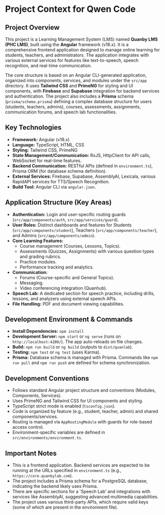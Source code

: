 # Project Context for Qwen Code

## Project Overview

This project is a Learning Management System (LMS) named **Quanby LMS (PHC LMS)**, built using the **Angular** framework (v18.x). It is a comprehensive frontend application designed to manage online learning for students, teachers, and administrators. The application integrates with various external services for features like text-to-speech, speech recognition, and real-time communication.

The core structure is based on an Angular CLI-generated application, organized into components, services, and modules under the `src/app` directory. It uses **Tailwind CSS** and **PrimeNG** for styling and UI components, with **Firebase** and **Supabase** integration for backend services and authentication. The project also includes a **Prisma** schema (`prisma/schema.prisma`) defining a complex database structure for users (students, teachers, admins), courses, assessments, assignments, communication forums, and speech lab functionalities.

## Key Technologies

*   **Framework:** Angular (v18.x)
*   **Language:** TypeScript, HTML, CSS
*   **Styling:** Tailwind CSS, PrimeNG
*   **State Management/Communication:** RxJS, HttpClient for API calls, WebSocket for real-time features.
*   **Backend Communication:** RESTful APIs (defined in `environment.ts`), Prisma ORM (for database schema definition).
*   **External Services:** Firebase, Supabase, AssemblyAI, Lexicala, various RapidAPI services for TTS/Speech Recognition.
*   **Build Tool:** Angular CLI via `angular.json`.

## Application Structure (Key Areas)

*   **Authentication:** Login and user-specific routing guards (`src/app/components/auth`, `src/app/services/guard`).
*   **User Roles:** Distinct dashboards and features for Students (`src/app/components/student`), Teachers (`src/app/components/teacher`), and Admins (`src/app/components/admin`).
*   **Core Learning Features:**
    *   Course management (Courses, Lessons, Topics).
    *   Assessments (Quizzes, Assignments) with various question types and grading rubrics.
    *   Practice modules.
    *   Performance tracking and analytics.
*   **Communication:**
    *   Forums (Course-specific and General Topics).
    *   Messaging.
    *   Video conferencing integration (Quanhub).
*   **Speech Lab:** A dedicated section for speech practice, including drills, lessons, and analyzers using external speech APIs.
*   **File Handling:** PDF and document viewing capabilities.

## Development Environment & Commands

*   **Install Dependencies:** `npm install`
*   **Development Server:** `npm start` or `ng serve` (runs on `http://localhost:4200/`). The app auto-reloads on file changes.
*   **Build:** `npm run build` or `ng build` (outputs to `dist/quanlab`).
*   **Testing:** `npm test` or `ng test` (uses Karma).
*   **Prisma:** Database schema is managed with Prisma. Commands like `npm run pull` and `npm run push` are defined for schema synchronization.

## Development Conventions

*   Follows standard Angular project structure and conventions (Modules, Components, Services).
*   Uses PrimeNG and Tailwind CSS for UI components and styling.
*   TypeScript strict mode is enabled (`tsconfig.json`).
*   Code is organized by feature (e.g., student, teacher, admin) and shared components/services.
*   Routing is managed via `AppRoutingModule` with guards for role-based access control.
*   Environment-specific variables are defined in `src/environments/environment.ts`.

## Important Notes

*   This is a frontend application. Backend services are expected to be running at the URLs specified in `environment.ts` (e.g., `https://core.quanbylab.com`).
*   The project includes a Prisma schema for a PostgreSQL database, indicating the backend likely uses Prisma.
*   There are specific sections for a 'Speech Lab' and integrations with services like AssemblyAI, suggesting advanced multimedia capabilities.
*   The project uses various third-party APIs, which require valid keys (some of which are present in the environment file).